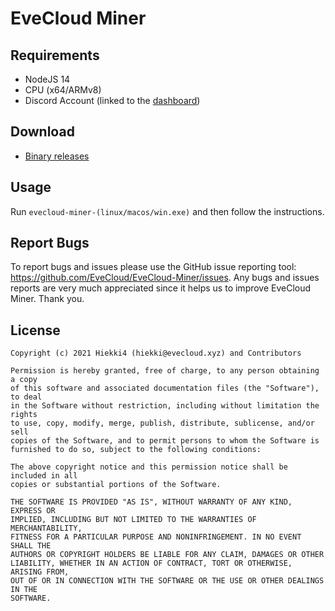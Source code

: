 # EveCloud Miner

## Requirements

- NodeJS 14
- CPU (x64/ARMv8)
- Discord Account (linked to the [dashboard](https://dash.evecloud.xyz/profile))

## Download

- [Binary releases](https://github.com/EveCloud/EveCloud-Miner/releases)

## Usage 

Run ```evecloud-miner-(linux/macos/win.exe)``` and then follow the instructions.

## Report Bugs

To report bugs and issues please use the GitHub issue reporting tool: https://github.com/EveCloud/EveCloud-Miner/issues. Any bugs and issues reports are very much appreciated since it helps us to improve EveCloud Miner. Thank you.

## License
```
Copyright (c) 2021 Hiekki4 (hiekki@evecloud.xyz) and Contributors

Permission is hereby granted, free of charge, to any person obtaining a copy
of this software and associated documentation files (the "Software"), to deal
in the Software without restriction, including without limitation the rights
to use, copy, modify, merge, publish, distribute, sublicense, and/or sell
copies of the Software, and to permit persons to whom the Software is
furnished to do so, subject to the following conditions:

The above copyright notice and this permission notice shall be included in all
copies or substantial portions of the Software.

THE SOFTWARE IS PROVIDED "AS IS", WITHOUT WARRANTY OF ANY KIND, EXPRESS OR
IMPLIED, INCLUDING BUT NOT LIMITED TO THE WARRANTIES OF MERCHANTABILITY,
FITNESS FOR A PARTICULAR PURPOSE AND NONINFRINGEMENT. IN NO EVENT SHALL THE
AUTHORS OR COPYRIGHT HOLDERS BE LIABLE FOR ANY CLAIM, DAMAGES OR OTHER
LIABILITY, WHETHER IN AN ACTION OF CONTRACT, TORT OR OTHERWISE, ARISING FROM,
OUT OF OR IN CONNECTION WITH THE SOFTWARE OR THE USE OR OTHER DEALINGS IN THE
SOFTWARE.
```